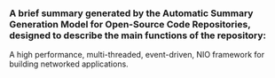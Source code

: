 ### A brief summary generated by the Automatic Summary Generation Model for Open-Source Code Repositories, designed to describe the main functions of the repository:

A high performance, multi-threaded, event-driven, NIO framework for building networked applications.
